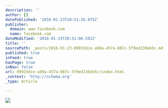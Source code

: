 ```yaml
---
description: ''
author: []
datePublished: '2016-01-23T20:51:26.075Z'
publisher:
  domain: www.facebook.com
  name: facebook.com
dateModified: '2016-01-23T20:51:06.592Z'
title: ''
sourcePath: _posts/2016-01-23-09915dce-a89a-457a-887c-5f9ed230eb5c.md
published: true
inFeed: true
hasPage: true
inNav: false
url: 09915dce-a89a-457a-887c-5f9ed230eb5c/index.html
_context: 'http://schema.org'
_type: Article

---
```

![](https://scontent-lhr3-1.xx.fbcdn.net/hphotos-xap1/t31.0-8/1115952_10151607648636270_114211972_o.jpg)
